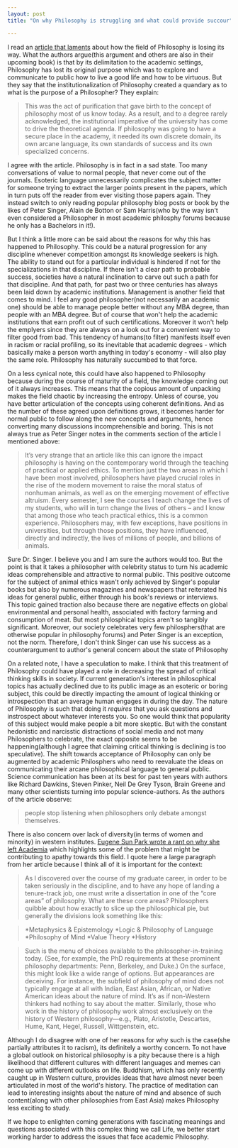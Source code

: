 ```yaml
---
layout: post
title: "On why Philosophy is struggling and what could provide succour"

---
```


I read an [article that laments](http://mobile.nytimes.com/blogs/opinionator/2016/01/11/when-philosophy-lost-its-way/) about how the field of Philosophy is losing its way. What the authors argue(this argument and others are also in their upcoming book) is that by its delimitation to the academic settings, Philosophy has lost its original purpose which was to explore and communicate to public how to live a good life and how to be virtuous. But they say that the institutionalization of Philosophy created a quandary as to what is the purpose of a Philosopher? They explain:

>This was the act of purification that gave birth to the concept of philosophy most of us know today. As a result, and to a degree rarely acknowledged, the institutional imperative of the university has come to drive the theoretical agenda. If philosophy was going to have a secure place in the academy, it needed its own discrete domain, its own arcane language, its own standards of success and its own specialized concerns.

I agree with the article. Philosophy is in fact in a sad state. Too many conversations of value to normal people, that never come out of the journals. Esoteric language unnecessarily complicates the subject matter for someone trying to extract the larger points present in the papers, which in turn puts off the reader from ever visiting those papers again. They instead switch to only reading popular philosophy blog posts or book by the likes of Peter Singer, Alain de Botton or Sam Harris(who by the way isn't even considered a Philosopher in most academic philosphy forums because he only has a Bachelors in it!). 

But I think a little more can be said about the reasons for why this has happened to Philosophy. This could be a natural progression for any discipline whenever competition amongst its knowledge seekers is high. The ability to stand out for a particular individual is hindered if not for the specializations in that discipline. If there isn't a clear path to probable success, societies have a natural inclination to carve out such a path for that discipline. And that path, for past two or three centuries has always been laid down by academic institutions.  Management is another field that comes to mind. I feel any good philosopher(not necessarily an academic one) should be able to manage people better without any MBA degree, than people with an MBA degree. But of course that won't help the academic institutions that earn profit out of such certifications. Moreover it won't help the emplyers since they are always on a look out for a convenient way to filter good from bad. This tendency of humans(to filter) manifests itself even in racism or racial profiling, so its inevitable that academic degrees - which basically make a person worth anything in today's economy - will also play the same role. Philosophy has naturally succumbed to that force.  

On a less cynical note, this could have also happened to Philosophy because during the course of maturity of a field, the knowledge coming out of it always increases. This means that the copious amount of unpacking makes the field chaotic by increasing the entropy. Unless of course, you have better articulation of the concepts using coherent definitions. And as the number of these agreed upon definitions grows, it becomes harder for normal public to follow along the new concepts and arguments, hence converting many discussions incomprehensible and boring. This is not always true as Peter Singer notes in the comments section of the article I mentioned above:

>It’s very strange that an article like this can ignore the impact philosophy is having on the contemporary world through the teaching of practical or applied ethics. To mention just the two areas in which I have been most involved, philosophers have played crucial roles in the rise of the modern movement to raise the moral status of nonhuman animals, as well as on the emerging movement of effective altruism. Every semester, I see the courses I teach change the lives of my students, who will in turn change the lives of others – and I know that among those who teach practical ethics, this is a common experience. Philosophers may, with few exceptions, have positions in universities, but through those positions, they have influenced, directly and indirectly, the lives of millions of people, and billions of animals. 

Sure Dr. Singer. I believe you and I am sure the authors would too. But the point is that it takes a philosopher with celebrity status to turn his academic ideas comprehensible and attractive to normal public. This positive outcome for the subject of animal ethics wasn't only achieved by Singer's popular books but also by numerous magazines and newspapers that reiterated his ideas for general public, either through his book's reviews or interviews. This topic gained traction also because there are negative effects on global environmental and personal health, associated with factory farming and consumption of meat. But most philosphical topics aren't so tangibly significant. Moreover, our society celebrates very few philosphers(that are otherwise popular in philosophy forums) and Peter Singer is an exception, not the norm. Therefore, I don't think Singer can use his success as a counterargument to author's general concern about the state of Philosophy 

On a related note, I have a speculation to make. I think that this treatment of Philosophy could have played a role in decreasing the spread of critical thinking skills in society. If current generation's interest in philosophical topics has actually declined due to its public image as an esoteric or boring subject, this could be directly impacting the amount of logical thinking or introspection that an average human engages in during the day. The nature of Philosophy is such that doing it <em>requires</em> that you ask questions and instrospect about whatever interests you. So one would think that popularity of this subject would make people a bit more skeptic. But with the constant hedonistic and narcisstic distractions of social media and not many Philosophers to celebrate, the exact opposite seems to be happening(although I agree that claiming critical thinking is declining is too speculative). The shift towards acceptance of Philosophy can only be augmented by academic Philosphers who need to reevaluate the ideas on communicating their arcane philosophical language to general public. Science communication has been at its best for past ten years with authors like Richard Dawkins, Steven Pinker, Neil De Grey Tyson, Brain Greene and many other scientists turning into popular science-authors. As the authors of the article observe:

>people stop listening when philosophers only debate amongst themselves.


There is also concern over lack of diversity(in terms of women and minority) in western institutes. [Eugene Sun Park wrote a rant on why she left Academia](http://read.hipporeads.com/why-i-left-academia-philosophys-homogeneity-needs-rethinking/) which highlights some of the problem that might be contributing to apathy towards this field. I quote here a large paragraph from her article because I think all of it is important for the context:

>As I discovered over the course of my graduate career, in order to be taken seriously in the discipline, and to have any hope of landing a tenure-track job, one must write a dissertation in one of the “core areas” of philosophy. What are these core areas? Philosophers quibble about how exactly to slice up the philosophical pie, but generally the divisions look something like this:

>*Metaphysics & Epistemology
*Logic & Philosophy of Language
*Philosophy of Mind
*Value Theory
*History

>Such is the menu of choices available to the philosopher-in-training today. (See, for example, the PhD requirements at these prominent philosophy departments: Penn, Berkeley, and Duke.) On the surface, this might look like a wide range of options. But appearances are deceiving. For instance, the subfield of philosophy of mind does not typically engage at all with Indian, East Asian, African, or Native American ideas about the nature of mind. It’s as if non-Western thinkers had nothing to say about the matter. Similarly, those who work in the history of philosophy work almost exclusively on the history of Western philosophy—e.g., Plato, Aristotle, Descartes, Hume, Kant, Hegel, Russell, Wittgenstein, etc.

Although I do disagree with one of her reasons for why such is the case(she partially attributes it to racism), its definitely a worthy concern. To not have a global outlook on historical philosophy is a pity because there is a high likelihood that different cultures with different languages and memes can come up with different outlooks on life. Buddhism, which has only recently caught up in Western culture, provides ideas that have almost never been articulated in most of the world's history. The practice of meditation can lead to interesting insights about the nature of mind and absence of such content(along with other philosophies from East Asia) makes Philosophy less exciting to study. 

If we hope to enlighten coming generations with fascinating meanings and questions associated with this complex thing we call Life, we better start working harder to address the issues that face academic Philosophy. 

